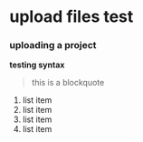 # upload files test
### uploading a project
**testing syntax**
> this is a blockquote
1. list item
2. list item
3. list item
4. list item